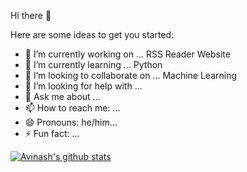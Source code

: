Hi there 👋

Here are some ideas to get you started:

- 🔭 I’m currently working on ... RSS Reader Website
- 🌱 I’m currently learning ... Python
- 👯 I’m looking to collaborate on ... Machine Learning
- 🤔 I’m looking for help with ...
- 💬 Ask me about ...
- 📫 How to reach me: ...
- 😄 Pronouns: he/him...
- ⚡ Fun fact: ...

[![Avinash's github stats](https://github-readme-stats.vercel.app/api?username=avinash-pandeyanf&count_private=true&show_icons=true&theme=radical&hide_rank=false)](https://github.com/anuraghazra/github-readme-stats)

